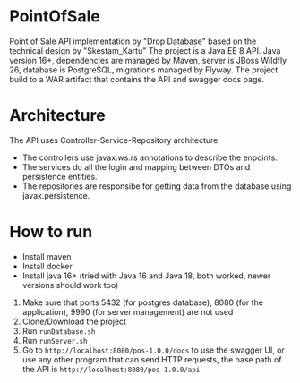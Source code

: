 # PointOfSale
Point of Sale API implementation by "Drop Database" based on the technical design by "Skestam_Kartu"
The project is a Java EE 8 API. Java version 16+, dependencies are managed by Maven, server is JBoss Wildfly 26, database is PostgreSQL, migrations managed by Flyway.
The project build to a WAR artifact that contains the API and swagger docs page.
# Architecture
The API uses Controller-Service-Repository architecture.
- The controllers use javax.ws.rs annotations to describe the enpoints.
- The services do all the login and mapping between DTOs and persistence entities.
- The repositories are responsibe for getting data from the database using javax.persistence.
# How to run
- Install maven
- Install docker
- Install java 16+ (tried with Java 16 and Java 18, both worked, newer versions should work too)
1. Make sure that ports 5432 (for postgres database), 8080 (for the application), 9990 (for server management) are not used
2. Clone/Download the project
3. Run ```runDatabase.sh```
4. Run ```runServer.sh```
5. Go to ```http://localhost:8080/pos-1.0.0/docs``` to use the swagger UI, or use any other program that can send HTTP requests, the base path of the API is ```http://localhost:8080/pos-1.0.0/api```
